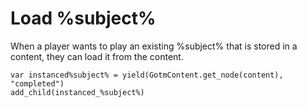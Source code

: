 # Load %subject%

When a player wants to play an existing %subject% that is stored in a content, they can load it from the content.

```gdscript
var instanced%subject% = yield(GotmContent.get_node(content), "completed")
add_child(instanced_%subject%)
```
